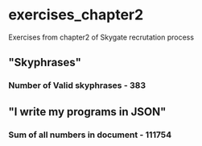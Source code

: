 # exercises_chapter2
Exercises from chapter2 of Skygate recrutation process

## "Skyphrases"

### Number of Valid skyphrases - <strong>383</strong>

##  "I write my programs in JSON"

### Sum of all numbers in document - <strong>111754</strong>
